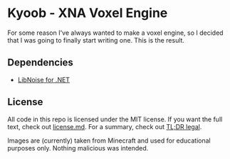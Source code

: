 Kyoob - XNA Voxel Engine
========================

For some reason I've always wanted to make a voxel engine, so I decided that
I was going to finally start writing one. This is the result.

Dependencies
------------

* [LibNoise for .NET](https://libnoisedotnet.codeplex.com/)

License
-------

All code in this repo is licensed under the MIT license. If you want the full
text, check out [license.md](license.md). For a summary, check out
[TL;DR legal](https://www.tldrlegal.com/l/mit).

Images are (currently) taken from Minecraft and used for educational purposes
only. Nothing malicious was intended.